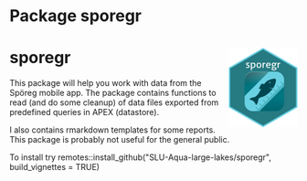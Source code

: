 # Package sporegr
# sporegr <a href="https://slu-aqua-large-lakes.github.io/sporegr/"><img src="man/figures/logo.png" align="right" height="139" alt="sporegr website" /></a>

This package will help you work with data from the Spöreg mobile app. The package contains
functions to read (and do some cleanup) of data files exported from predefined queries in APEX (datastore).

I also contains rmarkdown templates for some reports. 
This package is probably not useful for the general public.

To install try remotes::install_github("SLU-Aqua-large-lakes/sporegr", build_vignettes = TRUE)
